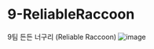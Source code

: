 # 9-ReliableRaccoon
9팀 든든 너구리 (Reliable Raccoon)
![image](https://user-images.githubusercontent.com/65885185/140614570-cf8cbc03-34b9-4086-8959-50c30ab8f34c.png)

